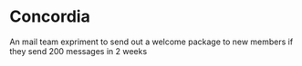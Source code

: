 # Concordia
An mail team expriment to send out a welcome package to new members if they send 200 messages in 2 weeks
